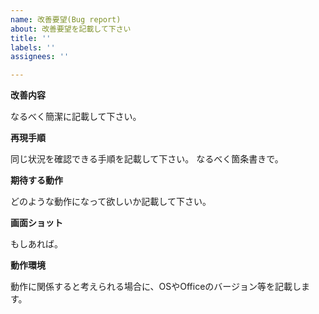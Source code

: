 ```yaml
---
name: 改善要望(Bug report)
about: 改善要望を記載して下さい
title: ''
labels: ''
assignees: ''

---
```


**改善内容**

なるべく簡潔に記載して下さい。

**再現手順**

同じ状況を確認できる手順を記載して下さい。
なるべく箇条書きで。

**期待する動作**

どのような動作になって欲しいか記載して下さい。

**画面ショット**

もしあれば。

**動作環境**

動作に関係すると考えられる場合に、OSやOfficeのバージョン等を記載します。

